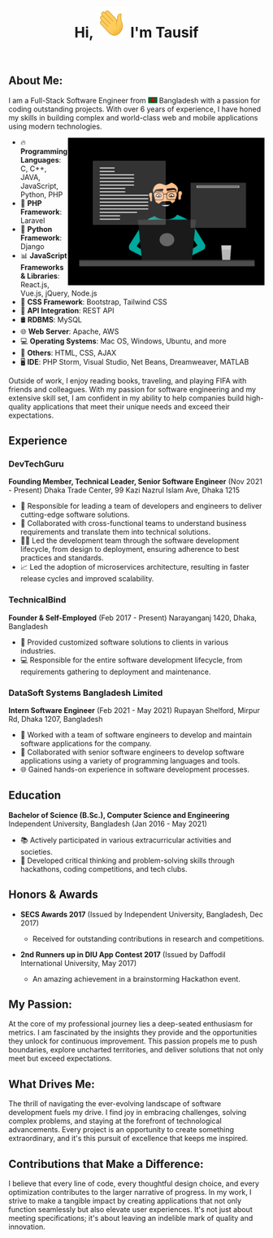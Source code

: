 <h1 align="center">Hi, <img src="https://raw.githubusercontent.com/ABSphreak/ABSphreak/master/gifs/Hi.gif" width="60px" height="60px"> I'm Tausif</h1>

 <br/>
 
<!-- About Me -->
## About Me:

I am a Full-Stack Software Engineer from <img src="bangladesh.png" width="18"/> Bangladesh with a passion for coding outstanding projects. With over 6 years of experience, I have honed my skills in building complex and world-class web and mobile applications using modern technologies.

<img  src="./thoughtworks-gif_dribbble.gif" height="290px" align="right" />

- 🔥 **Programming Languages**: C, C++, JAVA, JavaScript, Python, PHP
- 🚀 **PHP Framework**: Laravel
- 🚀 **Python Framework**: Django
- 📊 **JavaScript Frameworks & Libraries**: React.js, Vue.js, jQuery, Node.js
- 🎨 **CSS Framework**: Bootstrap, Tailwind CSS
- 🔌 **API Integration**: REST API
- 🛢️ **RDBMS**: MySQL
- 🌐 **Web Server**: Apache, AWS
- 💻 **Operating Systems**: Mac OS, Windows, Ubuntu, and more
- 🌟 **Others**: HTML, CSS, AJAX
- 🖥️ **IDE**: PHP Storm, Visual Studio, Net Beans, Dreamweaver, MATLAB

Outside of work, I enjoy reading books, traveling, and playing FIFA with friends and colleagues. With my passion for software engineering and my extensive skill set, I am confident in my ability to help companies build high-quality applications that meet their unique needs and exceed their expectations.

<!-- Experience -->
## Experience

### DevTechGuru
**Founding Member, Technical Leader, Senior Software Engineer** (Nov 2021 - Present)
Dhaka Trade Center, 99 Kazi Nazrul Islam Ave, Dhaka 1215

- 🚀 Responsible for leading a team of developers and engineers to deliver cutting-edge software solutions.
- 💼 Collaborated with cross-functional teams to understand business requirements and translate them into technical solutions.
- 👨‍💻 Led the development team through the software development lifecycle, from design to deployment, ensuring adherence to best practices and standards.
- 📈 Led the adoption of microservices architecture, resulting in faster release cycles and improved scalability.

### TechnicalBind
**Founder & Self-Employed** (Feb 2017 - Present)
Narayanganj 1420, Dhaka, Bangladesh

- 🚀 Provided customized software solutions to clients in various industries.
- 💻 Responsible for the entire software development lifecycle, from requirements gathering to deployment and maintenance.

### DataSoft Systems Bangladesh Limited
**Intern Software Engineer** (Feb 2021 - May 2021)
Rupayan Shelford, Mirpur Rd, Dhaka 1207, Bangladesh

- 👥 Worked with a team of software engineers to develop and maintain software applications for the company.
- 💼 Collaborated with senior software engineers to develop software applications using a variety of programming languages and tools.
- 🌐 Gained hands-on experience in software development processes.

<!-- Education -->
## Education

**Bachelor of Science (B.Sc.), Computer Science and Engineering**
Independent University, Bangladesh (Jan 2016 - May 2021)

- 📚 Actively participated in various extracurricular activities and societies.
- 🤖 Developed critical thinking and problem-solving skills through hackathons, coding competitions, and tech clubs.

<!-- Honors & Awards -->
## Honors & Awards

- **SECS Awards 2017** (Issued by Independent University, Bangladesh, Dec 2017)
  - Received for outstanding contributions in research and competitions.

- **2nd Runners up in DIU App Contest 2017** (Issued by Daffodil International University, May 2017)
  - An amazing achievement in a brainstorming Hackathon event.


## My Passion:
At the core of my professional journey lies a deep-seated enthusiasm for metrics. I am fascinated by the insights they provide and the opportunities they unlock for continuous improvement. This passion propels me to push boundaries, explore uncharted territories, and deliver solutions that not only meet but exceed expectations.

## What Drives Me:
The thrill of navigating the ever-evolving landscape of software development fuels my drive. I find joy in embracing challenges, solving complex problems, and staying at the forefront of technological advancements. Every project is an opportunity to create something extraordinary, and it's this pursuit of excellence that keeps me inspired.

## Contributions that Make a Difference:
I believe that every line of code, every thoughtful design choice, and every optimization contributes to the larger narrative of progress. In my work, I strive to make a tangible impact by creating applications that not only function seamlessly but also elevate user experiences. It's not just about meeting specifications; it's about leaving an indelible mark of quality and innovation.
